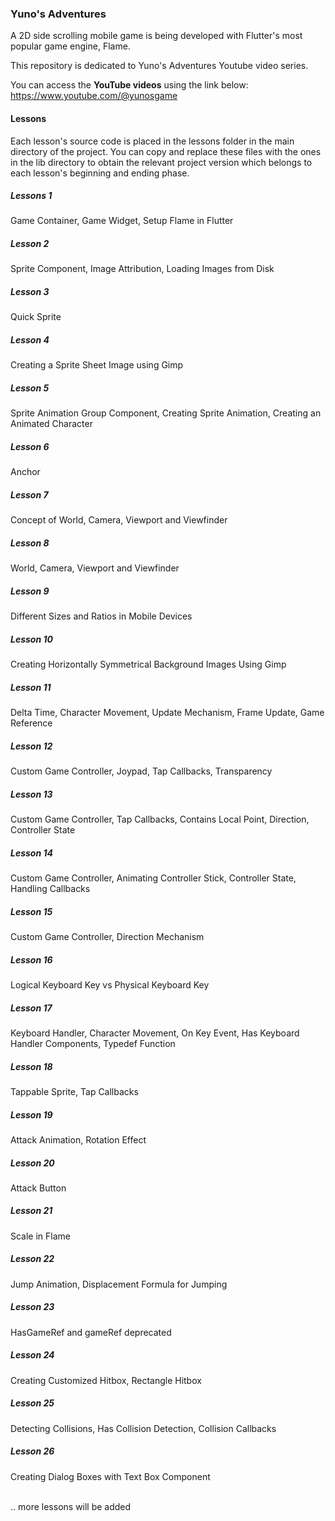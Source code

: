 ### Yuno's Adventures

A 2D side scrolling mobile game is being developed with Flutter's most popular game engine, Flame.

This repository is dedicated to Yuno's Adventures Youtube video series. 

You can access the **YouTube videos** using the link below: <br/>
https://www.youtube.com/@yunosgame

#### Lessons

Each lesson's source code is placed in the lessons folder in the main directory of the project. You can copy and replace these files with the ones in the lib directory to obtain the relevant project version which belongs to each lesson's beginning and ending phase.

##### Lessons 1

Game Container, Game Widget, Setup Flame in Flutter

##### Lesson 2

Sprite Component, Image Attribution, Loading Images from Disk

##### Lesson 3

Quick Sprite

##### Lesson 4

Creating a Sprite Sheet Image using Gimp

##### Lesson 5

Sprite Animation Group Component, Creating Sprite Animation, Creating an Animated Character

##### Lesson 6

Anchor

##### Lesson 7

Concept of World, Camera, Viewport and Viewfinder

##### Lesson 8

World, Camera, Viewport and Viewfinder

##### Lesson 9

Different Sizes and Ratios in Mobile Devices

##### Lesson 10

Creating Horizontally Symmetrical Background Images Using Gimp

##### Lesson 11

Delta Time, Character Movement, Update Mechanism, Frame Update, Game Reference

##### Lesson 12

Custom Game Controller, Joypad, Tap Callbacks, Transparency

##### Lesson 13

Custom Game Controller, Tap Callbacks, Contains Local Point, Direction, Controller State

##### Lesson 14

Custom Game Controller, Animating Controller Stick, Controller State, Handling Callbacks

##### Lesson 15

Custom Game Controller, Direction Mechanism

##### Lesson 16

Logical Keyboard Key vs Physical Keyboard Key

##### Lesson 17

Keyboard Handler, Character Movement, On Key Event, Has Keyboard Handler Components, Typedef Function

##### Lesson 18

Tappable Sprite, Tap Callbacks

##### Lesson 19

Attack Animation, Rotation Effect

##### Lesson 20

Attack Button

##### Lesson 21

Scale in Flame

##### Lesson 22

Jump Animation, Displacement Formula for Jumping

##### Lesson 23

HasGameRef and gameRef deprecated

##### Lesson 24

Creating Customized Hitbox, Rectangle Hitbox

##### Lesson 25

Detecting Collisions, Has Collision Detection, Collision Callbacks

##### Lesson 26

Creating Dialog Boxes with Text Box Component



<br/>.. more lessons will be added

